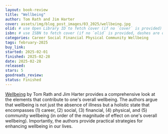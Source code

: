 ```yaml
---
layout: book-review
title: "Wellbeing"
author: Tom Rath and Jim Harter
cover: assets/img/blog_post_images/03_2025/wellbeing.jpg
olid: # use Open Library ID to fetch cover (if no `cover` is provided)
isbn: # use ISBN to fetch cover (if no `olid` is provided, dashes are optional)
categories: Career Social Financial Physical Community Wellbeing
tags: february-2025
buy_link:
started: 2025-02-01
finished: 2025-02-28
date: 2025-02-28
released: 
stars: 5
goodreads_review: 
status: Finished
---
```


[Wellbeing](https://www.amazon.com/Wellbeing-Essential-Elements-Tom-Rath/dp/1595620400) by Tom Rath and Jim Harter provides a comprehensive look at the elements that contribute to one's overall wellbeing. The authors argue that wellbeing is not just the absence of illness but a holistic state that encompasses (1) career, (2) social, (3) financial, (4) physical, and (5) community wellbeing (in order of the magnitude of effect on one's overall wellbeing). Importantly, the authors provide practical strategies for enhancing wellbeing in our lives.
